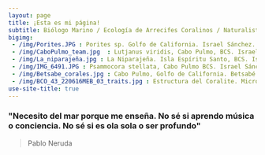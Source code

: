 ```yaml
---
layout: page
title: ¡Esta es mi página!
subtitle: Biólogo Marino / Ecología de Arrecifes Coralinos / Naturalista
bigimg: 
 - /img/Porites.JPG : Porites sp. Golfo de California. Israel Sánchez. 
 - /img/CaboPulmo_team.jpg  : Lutjanus viridis, Cabo Pulmo, BCS. Israel Sánchez. 
 - /img/La_niparajeña.jpg : La Niparajeña. Isla Espíritu Santo, BCS. Israel Sánchez. 
 - /img/IMG_6491.JPG : Psammocora stellata, Cabo Pulmo BCS. Israel Sánchez. 
 - /img/Betsabe_corales.jpg : Cabo Pulmo, Golfo de California. Betsabé Luna
 - /img/BCO_43_220616MEB_03_traits.jpg : Estructura del Coralite. Microscópio Electrónico. Pedro González
use-site-title: true
---
```


### "Necesito del mar porque me enseña. No sé si aprendo música o conciencia. No sé si es ola sola o ser profundo"
 > Pablo Neruda
